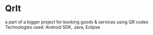 # QrIt
a part of a bigger project for booking goods &amp; services using QR codes <br/>
Technologies used: Android SDK, Java, Eclipse
